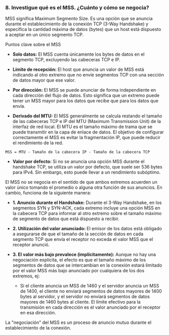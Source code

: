 ### 8. Investigue qué es el MSS. ¿Cuánto y cómo se negocia?

MSS significa Maximum Segmento Size. Es una opción que se anuncia durante el establecimiento de la conexión TCP (3-Way Handshake) y especifica la cantidad máxima de datos (bytes) que un host está dispuesto a aceptar en un único segmento TCP.

Puntos clave sobre el MSS

- **Solo datos:** El MSS cuenta únicamente los bytes de datos en el segmento TCP, excluyendo las cabeceras TCP e IP.

- **Límite de recepción:** El host que anuncia un valor de MSS está indicando al otro extremo que no envíe segmentos TCP con una sección de datos mayor que ese valor.

- **Por dirección:** El MSS se puede anunciar de forma independiente en cada dirección del flujo de datos. Esto significa que un extremo puede tener un MSS mayor para los datos que recibe que para los datos que envía.

- **Derivado del MTU:** El MSS generalmente se calcula restando el tamaño de las cabeceras TCP e IP del MTU (Maximum Transmission Unit) de la interfaz de red local. El MTU es el tamaño máximo de trama que se puede transmitir en la capa de enlace de datos. El objetivo de configurar correctamente el MSS es evitar la fragmentación IP, que puede reducir el rendimiento de la red.

```MSS = MTU - Tamaño de la cabecera IP - Tamaño de la cabecera TCP```

- **Valor por defecto:** Si no se anuncia una opción MSS durante el handshake TCP, se utiliza un valor por defecto, que suele ser 536 bytes para IPv4. Sin embargo, esto puede llevar a un rendimiento subóptimo.

El MSS no se negocia en el sentido de que ambos extremos acuerden un valor único tomando el promedio o alguna otra función de sus anuncios. En cambio, funciona de la siguiente manera:

- **1. Anuncio durante el Handshake:** Durante el 3-Way Handshake, en los segmentos SYN y SYN-ACK, cada extremo incluye una opción MSS en la cabecera TCP para informar al otro extremo sobre el tamaño máximo de segmento de datos que está dispuesto a recibir.

- **2. Utilización del valor anunciado:** El emisor de los datos está obligado a asegurarse de que el tamaño de la sección de datos en cada segmento TCP que envía el receptor no exceda el valor MSS que el receptor anunció.

- **3. El valor más bajo prevalece (implícitamente):** Aunque no hay una negociación explícita, el efecto es que el tamaño máximo de los segmentos de datos que se intercambian en la conexión estará limitado por el valor MSS más bajo anunciado por cualquiera de los dos extremos, ej:
    - Si el cliente anuncia un MSS de 1460 y el servidor anuncia un MSS de 1400, el cliente no enviará segmentos de datos mayores de 1400 bytes al servidor, y el servidor no enviará segmentos de datos mayores de 1460 bytes al cliente. El límite efectivo para la transmisión en cada dirección es el valor anunciado por el receptor en esa dirección.

La "negociación" del MSS es un proceso de anuncio mutuo durante el establecimiento de la conexión.